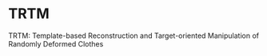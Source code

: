 # TRTM
TRTM: Template-based Reconstruction and Target-oriented Manipulation of Randomly Deformed Clothes
